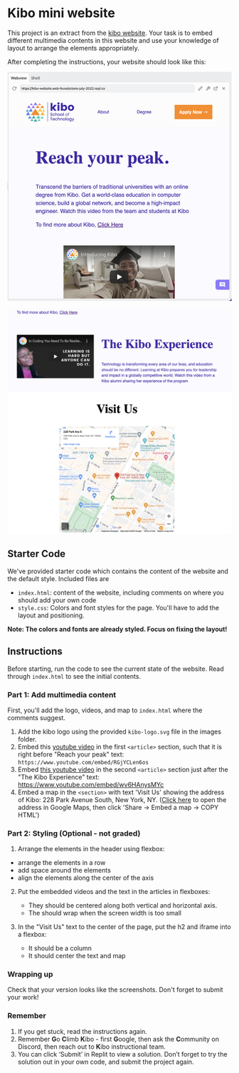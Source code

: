 # Kibo mini website

This project is an extract from the [kibo website](https://www.kibo.school). Your task is to embed different multimedia contents in this website and use your knowledge of layout to arrange the elements appropriately.

After completing the instructions, your website should look like this:

![Kibo mini website, top of page](images/kibo-mini-website.png)

![Kibo mini website, bottom of page](images/kibo-mini-website-footer.png)

## Starter Code
We've provided starter code which contains the content of the website and the default style. Included files are

- `index.html`: content of the website, including comments on where you should add your own code
- `style.css`: Colors and font styles for the page. You'll have to add the layout and positioning.

**Note: The colors and fonts are already styled. Focus on fixing the layout!**

## Instructions

Before starting, run the code to see the current state of the website. Read through `index.html` to see the initial contents.

### Part 1: Add multimedia content

First, you'll add the logo, videos, and map to `index.html` where the comments suggest.

1. Add the kibo logo using the provided `kibo-logo.svg` file in the images folder.
2. Embed this [youtube video](https://www.youtube.com/watch?v=RGjYCLen6os) in the first `<article>` section, such that it is right before "Reach your peak" text: `https://www.youtube.com/embed/RGjYCLen6os`
3. Embed [this youtube video](https://www.youtube.com/embed/wv6HAnysMYc) in the second `<article>` section just after the "The Kibo Experience" text: https://www.youtube.com/embed/wv6HAnysMYc
4. Embed a map in the `<section>` with text 'Visit Us' showing the address of Kibo: 228 Park Avenue South, New York, NY. ([Click here](https://www.google.com/maps/place/228+Park+Ave+S,+New+York,+NY+10003/@40.7377301,-73.9883773,17z/data=!3m1!4b1!4m5!3m4!1s0x89c259a189d93c29:0x300099f29cad7a9!8m2!3d40.7377301!4d-73.9883773) to open the address in Google Maps, then click 'Share -> Embed a map -> COPY HTML')

### Part 2: Styling (Optional - not graded)

1. Arrange the elements in the header using flexbox:
 - arrange the elements in a row
 - add space around the elements
 - align the elements along the center of the axis

2. Put the embedded videos and the text in the articles in flexboxes:
   - They should be centered along both vertical and horizontal axis.
   - The should wrap when the screen width is too small

3. In the "Visit Us" text to the center of the page, put the h2 and iframe into a flexbox:
   - It should be a column
   - It should center the text and map


### Wrapping up

Check that your version looks like the screenshots. Don't forget to submit your work!

### Remember

  1. If you get stuck, read the instructions again.
  2. Remember **G**o **C**limb **K**ibo - first **G**oogle, then ask the **C**ommunity on Discord, then reach out to **K**ibo instructional team.
  3. You can click ‘Submit’ in Replit to view a solution. Don’t forget to try the solution out in your own code, and submit the project again.
